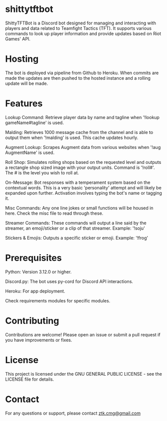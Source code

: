 # shittytftbot

ShittyTFTBot is a Discord bot designed for managing and interacting with players and data related to Teamfight Tactics (TFT). It supports various commands to look up player information and provide updates based on Riot Games' API.

# Hosting

The bot is deployed via pipeline from Github to Heroku. When commits are made the updates are then pushed to the hosted instance and a rolling update will be made.

# Features

Lookup Command: Retrieve player data by name and tagline when '!lookup gameName#tagline' is used.

Malding: Retrieves 1000 message cache from the channel and is able to output them when '!malding' is used. This cache updates hourly.

Augment Lookup: Scrapes Augment data from various websites when '!aug AugmentName' is used.

Roll Shop: Simulates rolling shops based on the requested level and outputs a rectangle shop sized image with your output units. Command is '!roll#'. The # is the level you wish to roll at.

On-Message: Bot responses with a temperament system based on the contextual words. This is a very basic 'personality' attempt and will likely be expanded upon further. Activation involves typing the bot's name or tagging it.

Misc Commands: Any one line jokes or small functions will be housed in here. Check the misc file to read through these.

Streamer Commands: These commands will output a line said by the streamer, an emoji/sticker or a clip of that streamer. Example: '!soju'

Stickers & Emojis: Outputs a specific sticker or emoji. Example: '!frog'

# Prerequisites

Python: Version 3.12.0 or higher.

Discord.py: The bot uses py-cord for Discord API interactions.

Heroku: For app deployment.

Check requirements modules for specific modules.

# Contributing
Contributions are welcome! Please open an issue or submit a pull request if you have improvements or fixes.

# License
This project is licensed under the GNU GENERAL PUBLIC LICENSE - see the LICENSE file for details.

# Contact
For any questions or support, please contact ztk.cmg@gmail.com